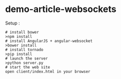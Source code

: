 # demo-article-websockets

Setup :
```
# install bower
>npm install
# install AngularJS + angular-websocket
>bower install
# install tornado
>pip install
# launch the server
>python server.py
# start the web site
open client/index.html in your browser
```
